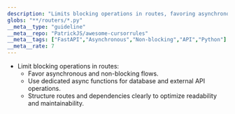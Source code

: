 ```yaml
---
description: "Limits blocking operations in routes, favoring asynchronous and non-blocking flows."
globs: "**/routers/*.py"
__meta__type: "guideline"
__meta__repo: "PatrickJS/awesome-cursorrules"
__meta__tags: ["FastAPI","Asynchronous","Non-blocking","API","Python"]
__meta__rate: 7
---
```

- Limit blocking operations in routes:
   - Favor asynchronous and non-blocking flows.
   - Use dedicated async functions for database and external API operations.
   - Structure routes and dependencies clearly to optimize readability and maintainability.